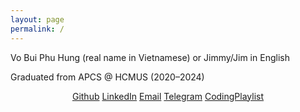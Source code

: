 ```yaml
---
layout: page
permalink: /
---
```


Vo Bui Phu Hung (real name in Vietnamese) or Jimmy/Jim in English

Graduated from APCS @ HCMUS (2020–2024)

<div style="text-align: center;">
    <a href="https://github.com/vbphung">Github</a>
    <a href="https://www.linkedin.com/in/jimmyvo0512">LinkedIn</a>
    <a href="mailto:vbphung20@apcs.fitus.edu.vn">Email</a>
    <a href="https://t.me/jimmydrinkscoffee">Telegram</a>
    <a href="https://music.youtube.com/playlist?list=PLaQ64cBt5-hhavVSSSgLXGA9FeA_8xAx2&si=1a-HNvIVVxZ6w1Hj">CodingPlaylist</a>
</div>
